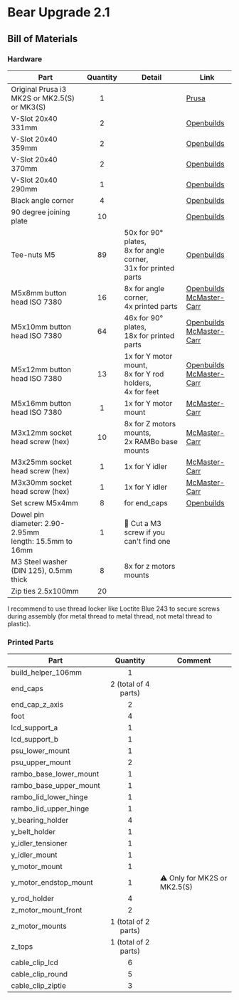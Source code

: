 # Bear Upgrade 2.1

## Bill of Materials

### Hardware

| Part     | Quantity | Detail | Link |
|----------|:--------:|--------|------|
| Original Prusa i3 MK2S or MK2.5(S) or MK3(S) | 1 | | [Prusa](https://www.prusa3d.com) |
| V-Slot 20x40 331mm | 2 | | [Openbuilds](http://openbuildspartstore.com/v-slot-20x40-linear-rail/) |
| V-Slot 20x40 359mm | 2 | | [Openbuilds](http://openbuildspartstore.com/v-slot-20x40-linear-rail/) |
| V-Slot 20x40 370mm | 2 | | [Openbuilds](http://openbuildspartstore.com/v-slot-20x40-linear-rail/) |
| V-Slot 20x40 290mm | 1 | | [Openbuilds](http://openbuildspartstore.com/v-slot-20x40-linear-rail/) |
| Black angle corner | 4 | | [Openbuilds](http://openbuildspartstore.com/black-angle-corner-connector/) |
| 90 degree joining plate | 10 | | [Openbuilds](http://openbuildspartstore.com/90-degree-joining-plate/) |
| Tee-nuts M5 | 89 | 50x for 90° plates,<br> 8x for angle corner,<br> 31x for printed parts | [Openbuilds](http://openbuildspartstore.com/tee-nuts-10-pack/) |
| M5x8mm button head ISO 7380 | 16 | 8x for angle corner,<br>4x printed parts | [Openbuilds](http://openbuildspartstore.com/low-profile-screws-m5-10-pack/)<br>[McMaster-Carr](https://www.mcmaster.com/#91239a222/=1clymbr)|
| M5x10mm button head ISO 7380 | 64 | 46x for 90° plates,<br> 18x for printed parts<br> | [Openbuilds](http://openbuildspartstore.com/low-profile-screws-m5-10-pack/)<br>[McMaster-Carr](https://www.mcmaster.com/#97763a820/=1cltxg0) |
| M5x12mm button head ISO 7380 | 13 | 1x for Y motor mount,<br>8x for Y rod holders,<br>4x for feet | [Openbuilds](http://openbuildspartstore.com/low-profile-screws-m5-10-pack/)<br>[McMaster-Carr](https://www.mcmaster.com/#91239a228/=1cm065c) |
| M5x16mm button head ISO 7380 | 1 | 1x for Y motor mount | [McMaster-Carr](https://www.mcmaster.com/92095a212) |
| M3x12mm socket head screw (hex) | 10 | 8x for Z motors mounts,<br>2x RAMBo base mounts | [McMaster-Carr](https://www.mcmaster.com/#91292a114/=1c4wt18) |
| M3x25mm socket head screw (hex) | 1 | 1x for Y idler | [McMaster-Carr](https://www.mcmaster.com/91292a020) |
| M3x30mm socket head screw (hex) | 1 | 1x for Y idler | [McMaster-Carr](https://www.mcmaster.com/91292a022) |
| Set screw M5x4mm | 8 | for end_caps | [Openbuilds](http://openbuildspartstore.com/set-screw/) |
| Dowel pin<br/>diameter: 2.90-2.95mm<br/>length: 15.5mm to 16mm | 1 | :pushpin: Cut a M3 screw if you can't find one | |
| M3 Steel washer (DIN 125), 0.5mm thick | 8 | 8x for z motors mounts | |
| Zip ties 2.5x100mm | 20 | | |

I recommend to use thread locker like Loctite Blue 243 to secure screws during assembly (for metal thread to metal thread, not metal thread to plastic).


### Printed Parts

| Part     | Quantity | Comment |
|----------|:--------:|---------|
| build_helper_106mm     | 1 | |
| end_caps               | 2 (total of 4 parts)  | |
| end_cap_z_axis         | 2 | |
| foot                   | 4 | |
| lcd_support_a          | 1 | |
| lcd_support_b          | 1 | |
| psu_lower_mount        | 1 | |
| psu_upper_mount        | 2 | |
| rambo_base_lower_mount | 1 | |
| rambo_base_upper_mount | 1 | |
| rambo_lid_lower_hinge  | 1 | |
| rambo_lid_upper_hinge  | 1 | |
| y_bearing_holder       | 4 | |
| y_belt_holder          | 1 | |
| y_idler_tensioner      | 1 | |
| y_idler_mount          | 1 | |
| y_motor_mount          | 1 | |
| y_motor_endstop_mount  | 1 | :warning: Only for MK2S or MK2.5(S) |
| y_rod_holder           | 4 | |
| z_motor_mount_front    | 2 | |
| z_motor_mounts         | 1 (total of 2 parts) | |
| z_tops                 | 1 (total of 2 parts) | |
| cable_clip_lcd         | 6 | |
| cable_clip_round       | 5 | |
| cable_clip_ziptie      | 3 | |
